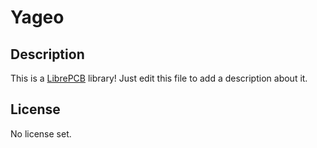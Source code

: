 # Yageo

## Description

This is a [LibrePCB](https://librepcb.org) library!
Just edit this file to add a description about it.

## License

No license set.
